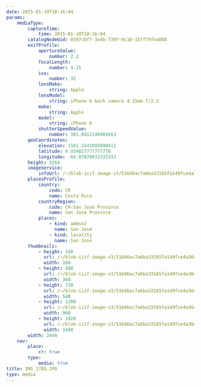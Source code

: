 ```yaml
---
date: 2015-01-10T10:16:04
params:
    mediaType:
        captureTime:
            time: 2015-01-10T10:16:04
        catalogNodeUid: 0197cbff-3e4b-7397-9c10-15ff75fea008
        exifProfile:
            apertureValue:
                number: 2.2
            focalLength:
                number: 4.15
            iso:
                number: 32
            lensMake:
                string: Apple
            lensModel:
                string: iPhone 6 back camera 4.15mm f/2.2
            make:
                string: Apple
            model:
                string: iPhone 6
            shutterSpeedValue:
                number: 301.8412148904563
        geoCoordinates:
            elevation: 1181.1541095890411
            latitude: 9.934827777777778
            longitude: -84.07070833333333
        height: 3264
        imageService:
            infoUrl: /~/blob-iiif-image-v3/516d6ac7a6ba33165fa149fce4a364fe432c89c71df448280dc7e4745255c190/info.json
        placesProfile:
            country:
                code: CR
                name: Costa Rica
            countryRegion:
                code: CR-San José Province
                name: San José Province
            places:
                - kind: admin2
                  name: San José
                - kind: locality
                  name: San José
        thumbnails:
            - height: 240
              url: /~/blob-iiif-image-v3/516d6ac7a6ba33165fa149fce4a364fe432c89c71df448280dc7e4745255c190/full/180%2C240/0/default.jpg
              width: 180
            - height: 480
              url: /~/blob-iiif-image-v3/516d6ac7a6ba33165fa149fce4a364fe432c89c71df448280dc7e4745255c190/full/360%2C480/0/default.jpg
              width: 360
            - height: 720
              url: /~/blob-iiif-image-v3/516d6ac7a6ba33165fa149fce4a364fe432c89c71df448280dc7e4745255c190/full/540%2C720/0/default.jpg
              width: 540
            - height: 1280
              url: /~/blob-iiif-image-v3/516d6ac7a6ba33165fa149fce4a364fe432c89c71df448280dc7e4745255c190/full/960%2C1280/0/default.jpg
              width: 960
            - height: 1920
              url: /~/blob-iiif-image-v3/516d6ac7a6ba33165fa149fce4a364fe432c89c71df448280dc7e4745255c190/full/1440%2C1920/0/default.jpg
              width: 1440
        width: 2448
    nav:
        place:
            cr: true
        type:
            media: true
title: IMG_1785.JPG
type: media
---
```

